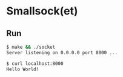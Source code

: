 # Smallsock(et)

## Run
```bash
$ make && ./socket
Server listening on 0.0.0.0 port 8000 ...
```
```bash
$ curl localhost:8000
Hello World!
```
